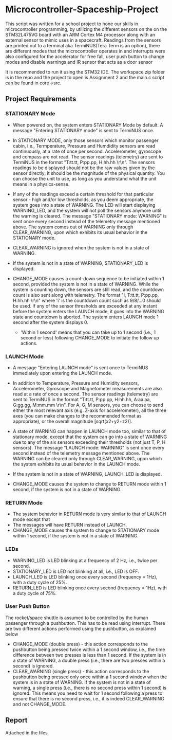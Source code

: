 # Microcontroller-Spaceship-Project
This script was written for a school project to hone our skills in microcontroller programming, by utilizing the different sensors on the on the STM32L475VG board with an ARM Cortex M4 processor along with an external sensor to mimic uses in a spacecraft. Readings from the sensors are printed out to a terminal aka TermiNUS(Tera Term is an option), there are different modes that the microcontroller operates in and interrupts were also configured for the accelerator for free fall, user push button to change modes and disable warnings and IR sensor that acts as a door sensor

It is recommended to run it using the STM32 IDE. The workspace zip folder is in the repo and the project to open is Assignment 2 and the main.c script can be found in core->src.

## Project Requirements

### STATIONARY Mode

- When powered on, the system enters STATIONARY Mode by default. A message "Entering STATIONARY mode" is sent to TermiNUS once. 

- In STATIONARY MODE, only those sensors which monitor passenger cabin, i.e., Termperature, Pressure and Humdidity sensors are read continuously, at a rate of once per second. Accelerometer, gyroscope and compass are not read. The sensor readings (telemetry) are sent to TermiNUS in the format "T:tt.tt, P:pp.pp, H:hh.hh \r\n". The sensors readings to be displayed should not be the raw values given by the sensor directly; it should be the magnitude of the physical quantity. You can choose the unit to use, as long as you understand what the unit means in a physics-sense.

- If any of the readings exceed a certain threshold for that particular sensor - high and/or low thresholds, as you deem appropriate, the system goes into a state of WARNING. The LED will start displaying WARNING_LED, and the system will not poll the sensors anymore until the warning is cleared. The message "STATIONARY mode: WARNING" is sent once every second instead of the telemetry message mentioned above. The system comes out of WARNING only through CLEAR_WARNING, upon which exhibits its usual behavior in the STATIONARY mode.

- CLEAR_WARNING is ignored when the system is not in a state of WARNING.

- If the system is not in a state of WARNING, STATIONARY_LED is displayed.

- CHANGE_MODE causes a count-down sequence to be initiated within 1 second, provided the system is not in a state of WARNING. While the system is counting down, the sensors are still read, and the countdown count is also sent along with telemetry. The format "i, T:tt.tt, P:pp.pp, H:hh.hh \r\n" where 'i' is the countdown count such as 9/8/...0 should be used. If any of the sensor thresholds are exceeded at any instant before the system enters the LAUNCH mode, it goes into the WARNING state and countdown is aborted. The system enters LAUNCH mode 1 second after the system displays 0.

  - 'Within 1 second' means that you can take up to 1 second (i.e., 1 second or less) following CHANGE_MODE to initiate the follow up actions.

### LAUNCH Mode
- A message "Entering LAUNCH mode" is sent once to TermiNUS immediately upon entering the LAUNCH mode.

- In addition to Temperature, Pressure and Humidity sensors, Accelerometer, Gyroscope and Magnetometer measurements are also read at a rate of once a second. The sensor readings (telemetry) are sent to TermiNUS in the format "T:tt.tt, P:pp.pp, H:hh.hh, A:aa.aa, G:gg.gg, M:mm.mm \r\n". For A, G, M sensors, you can choose to send either the most relevant axis (e.g. Z-axis for accelerometer), all the three axes (you can make changes to the recommended format as appropriate), or the overall magnitude [sqrt(x2+y2+z2)].

- A state of WARNING can happen in LAUNCH mode too, similar to that of stationary mode, except that the system can go into a state of WARNING due to any of the six sensors exceeding their thresholds (not just T, P, H sensors). The message "LAUNCH mode: WARNING" is sent once every second instead of the telemetry message mentioned above. The WARNING can be cleared only through CLEAR_WARNING, upon which the system exhibits its usual behavior in the LAUNCH mode.

- If the system is not in a state of WARNING, LAUNCH_LED is displayed.

- CHANGE_MODE causes the system to change to RETURN mode within 1 second, if the system is not in a state of WARNING.

### RETURN Mode
- The system behavior in RETURN mode is very similar to that of LAUNCH mode except that
- The messages will have RETURN instead of LAUNCH.
- CHANGE_MODE causes the system to change to STATIONARY mode within 1 second, if the system is not in a state of WARNING.

### LEDs
- WARNING_LED is LED blinking at a frequency of 2 Hz, i.e., twice per second.
- STATIONARY_LED is LED not blinking at all, i.e., LED is OFF. 
- LAUNCH_LED is LED blinking once every second (frequency = 1Hz), with a duty cycle of 25%.
- RETURN_LED is LED blinking once every second (frequency = 1Hz), with a duty cycle of 75%.

### User Push Button
The rocket/space shuttle is assumed to be controlled by the human passenger through a pushbutton. This has to be read using interrupt. There are two different actions performed using the pushbutton, as explained below
- CHANGE_MODE (double press) - this action corresponds to the pushbutton being pressed twice within a 1 second window, i.e., the time difference between two presses is less than 1 second. If the system is in a state of WARNING, a double press (i.e., there are two presses within a second) is ignored.
- CLEAR_WARNING (single press) - this action corresponds to the pushbutton being pressed only once within a 1 second window when the system is in a state of WARNING. If the system is not in a state of warning, a single press (i.e., there is no second press within 1 second) is ignored.
This means you need to wait for 1 second following a press to ensure that there is no second press, i.e., it is indeed CLEAR_WARNING and not CHANGE_MODE.

## Report
Attached in the files




